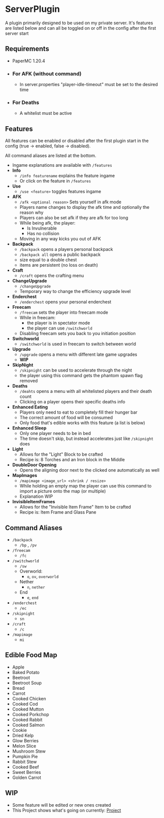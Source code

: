 # ServerPlugin
A plugin primarily designed to be used on my private server.
It's features are listed below and can all be toggled on or off in the config after the first server start


## Requirements
   - PaperMC 1.20.4
   - ### For AFK (without command)
     - In server.properties "player-idle-timeout" must be set to the desired time
   - ### For Deaths
     - A whitelist must be active


## Features
All features can be enabled or disabled after the first plugin start in the config (true -> enabled, false -> disabled).

All command aliases are listed at the bottom.

   - Ingame explanations are available with `/features`
   - **Info**
     - `/info featurename` explains the feature ingame
     - Or click on the feature in `/features`
   - **Use**
     - `/use <feature>` toggles features ingame
   - **AFK**
     - `/afk <optional reason>` Sets yourself in afk mode
     - Players name changes to display the afk time and optionally the reason why
     - Players can also be set afk if they are afk for too long
     - While being afk, the player:
       - Is Invulnerable
       - Has no collision
     - Moving in any way kicks you out of AFK
   - **Backpack**
     - `/backpack` opens a players personal backpack
     - `/backpack all` opens a public backpack
     - size equal to a double chest
     - items are persistent (no loss on death)
   - **Craft**
     - `/craft` opens the crafting menu
   - **ChangeUpgrade**
     - `/changeUpgrade`
     - Temporary way to change the efficiency upgrade level
   - **Enderchest**
     - `/enderchest` opens your personal enderchest
   - **Freecam**
     - `/freecam` sets the player into freecam mode
     - While in freecam:
       - the player is in spectator mode
       - the player can use `/switchworld`
     - Disabling freecam sets you back to you initiation position
   - **Switchworld**
     - `/switchworld` is used in freecam to switch between world
   - **Upgrade**
     - `/upgrade` opens a menu with different late game upgrades
     - **WIP**
   - **SkipNight**
     - `/skipnight` can be used to accelerate through the night
     - the player using this command gets the phantom spawn flag removed
   - **Deaths**
     - `/deahts` opens a menu with all whitelisted players and their death count
     - Clicking on a player opens their specific deaths info
   - **Enhanced Eating**
     - Players only need to eat to completely fill their hunger bar
     - The correct amount of food will be consumed
     - Only food that's edible works with this feature (a list is below)
   - **Enhanced Sleep**
     - Only one player needs to be in bed
     - The time doesn't skip, but instead accelerates just like `/skipnight` does
   - **Light**
     - Allows for the "Light" Block to be crafted
     - Recipe is: 8 Torches and an Iron block in the Middle
   - **DoubleDoor Opening**
     - Opens the aligning door next to the clicked one automatically as well
   - **MapImages**
     - `/mapimage <image_url> <shrink / resize>`
     - While holding an empty map the player can use this command to import a picture onto the map (or multiple)
     - Explanation WIP
   - **InvisibleItemFrames**
     - Allows for the "Invisible Item Frame" Item to be crafted
     - Recipe is: Item Frame and Glass Pane

## Command Aliases
   - `/backpack`
     - `/bp` , `/pv`
   - `/freecam`
     - `/fc`
   - `/switchworld`
     - `/sw`
     - Overworld:
       - `o`, `ov`, `overworld`
     - Nether
       - `n`, `nether`
     - End
       - `e`, `end`
   - `/enderchest`
     - `/ec`
   - `/skipnight`
     - `sn`
   - `/craft`
     - `/c`
   - `/mapimage`
     - `mi`

## Edible Food Map
   - Apple
   - Baked Potato
   - Beetroot
   - Beetroot Soup
   - Bread
   - Carrot
   - Cooked Chicken
   - Cooked Cod
   - Cooked Mutton
   - Cooked Porkchop
   - Cooked Rabbit
   - Cooked Salmon
   - Cookie
   - Dried Kelp
   - Glow Berries
   - Melon Slice
   - Mushroom Stew
   - Pumpkin Pie
   - Rabbit Stew
   - Cooked Beef
   - Sweet Berries
   - Golden Carrot

## WIP
   - Some feature will be edited or new ones created
   - This Project shows what's going on currently: [Project](https://github.com/users/realqdbp/projects/4)